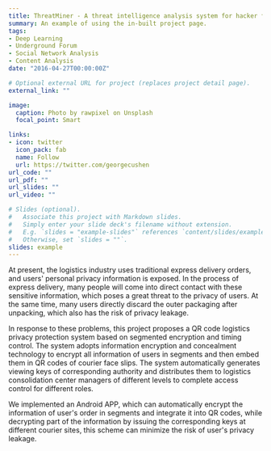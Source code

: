 ```yaml
---
title: ThreatMiner - A threat intelligence analysis system for hacker forums
summary: An example of using the in-built project page.
tags:
- Deep Learning
- Underground Forum
- Social Network Analysis
- Content Analysis
date: "2016-04-27T00:00:00Z"

# Optional external URL for project (replaces project detail page).
external_link: ""

image:
  caption: Photo by rawpixel on Unsplash
  focal_point: Smart

links:
- icon: twitter
  icon_pack: fab
  name: Follow
  url: https://twitter.com/georgecushen
url_code: ""
url_pdf: ""
url_slides: ""
url_video: ""

# Slides (optional).
#   Associate this project with Markdown slides.
#   Simply enter your slide deck's filename without extension.
#   E.g. `slides = "example-slides"` references `content/slides/example-slides.md`.
#   Otherwise, set `slides = ""`.
slides: example
---
```


At present, the logistics industry uses traditional express delivery orders, and users' personal privacy information is exposed. In the process of express delivery, many people will come into direct contact with these sensitive information, which poses a great threat to the privacy of users. At the same time, many users directly discard the outer packaging after unpacking, which also has the risk of privacy leakage.

In response to these problems, this project proposes a QR code logistics privacy protection system based on segmented encryption and timing control. The system adopts information encryption and concealment technology to encrypt all information of users in segments and then embed them in QR codes of courier face slips. The system automatically generates viewing keys of corresponding authority and distributes them to logistics consolidation center managers of different levels to complete access control for different roles.

We implemented an Android APP, which can automatically encrypt the information of user's order in segments and integrate it into QR codes, while decrypting part of the information by issuing the corresponding keys at different courier sites, this scheme can minimize the risk of user's privacy leakage.
